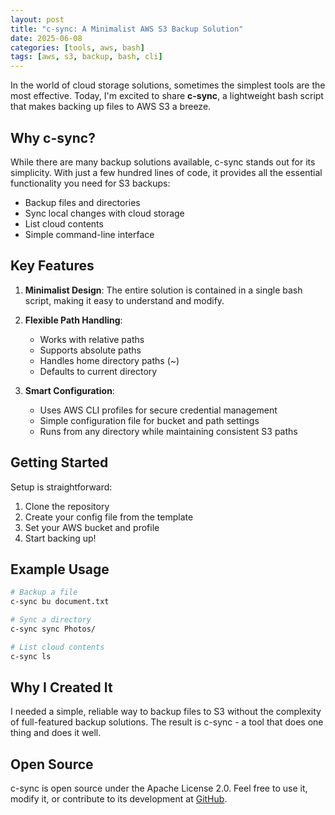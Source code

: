 ```yaml
---
layout: post
title: "c-sync: A Minimalist AWS S3 Backup Solution"
date: 2025-06-08
categories: [tools, aws, bash]
tags: [aws, s3, backup, bash, cli]
---
```


In the world of cloud storage solutions, sometimes the simplest tools are the most effective. Today, I'm excited to share **c-sync**, a lightweight bash script that makes backing up files to AWS S3 a breeze.

## Why c-sync?

While there are many backup solutions available, c-sync stands out for its simplicity. With just a few hundred lines of code, it provides all the essential functionality you need for S3 backups:
- Backup files and directories
- Sync local changes with cloud storage
- List cloud contents
- Simple command-line interface

## Key Features

1. **Minimalist Design**: The entire solution is contained in a single bash script, making it easy to understand and modify.

2. **Flexible Path Handling**:
   - Works with relative paths
   - Supports absolute paths
   - Handles home directory paths (~)
   - Defaults to current directory

3. **Smart Configuration**:
   - Uses AWS CLI profiles for secure credential management
   - Simple configuration file for bucket and path settings
   - Runs from any directory while maintaining consistent S3 paths

## Getting Started

Setup is straightforward:
1. Clone the repository
2. Create your config file from the template
3. Set your AWS bucket and profile
4. Start backing up!

## Example Usage

```bash
# Backup a file
c-sync bu document.txt

# Sync a directory
c-sync sync Photos/

# List cloud contents
c-sync ls
```

## Why I Created It

I needed a simple, reliable way to backup files to S3 without the complexity of full-featured backup solutions. The result is c-sync - a tool that does one thing and does it well.

## Open Source

c-sync is open source under the Apache License 2.0. Feel free to use it, modify it, or contribute to its development at [GitHub](https://github.com/sergei-doroshenko/c-sync).
